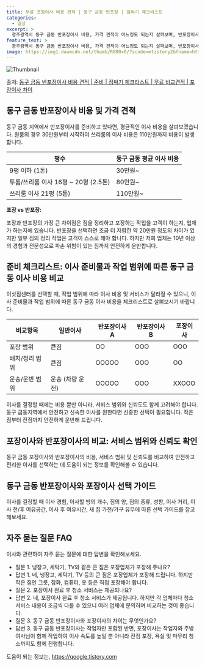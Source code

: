 ```yaml
---
title: 무료 포장이사 비용 견적 | 동구 금동 반포장 | 짐싸기 체크리스트
categories:
  - 일상
excerpt: >
  광주광역시 동구 금동 반포장이사 비용, 가격 견적이 어느정도 되는지 살펴보며, 반포장이사를 준비함에 있어 짐싸기 준비 체크리스트가 무엇인지 보겠습니다. 마지막으로 포장이사와 차이점을 통해 무료 비교견적으로 어떤 것이 더 합리적인 선택인지 공유 드립니다.동구 금동 포장이사 견적 샘플 보기 👈 클릭동구 금동 포장이사 가격 살펴보기 👈 클릭동구 금동 반포장이사 평균 이사 비용평수동구 금동 평균 이사 비용원룸 이사9평 이하 (1톤)30만원~투룸/쓰리룸 이사16평 ~ 20평 (2.5톤)80만원~쓰리룸 이사21평 (5톤) ~110만원~우리집 무료 이사견적 받기 👈 클릭포장 vs 반포장: 두 이사 방식의 가장 큰 차이점이사 과정에서 포장과 반포장의 가장 큰 차이점은 짐을 정리하고 포장하는 작업을 고객이 하는지,..
feature_text: >
  광주광역시 동구 금동 반포장이사 비용, 가격 견적이 어느정도 되는지 살펴보며, 반포장이사를 준비함에 있어 짐싸기 준비 체크리스트가 무엇인지 보겠습니다. 마지막으로 포장이사와 차이점을 통해 무료 비교견적으로 어떤 것이 더 합리적인 선택인지 공유 드립니다.동구 금동 포장이사 견적 샘플 보기 👈 클릭동구 금동 포장이사 가격 살펴보기 👈 클릭동구 금동 반포장이사 평균 이사 비용평수동구 금동 평균 이사 비용원룸 이사9평 이하 (1톤)30만원~투룸/쓰리룸 이사16평 ~ 20평 (2.5톤)80만원~쓰리룸 이사21평 (5톤) ~110만원~우리집 무료 이사견적 받기 👈 클릭포장 vs 반포장: 두 이사 방식의 가장 큰 차이점이사 과정에서 포장과 반포장의 가장 큰 차이점은 짐을 정리하고 포장하는 작업을 고객이 하는지,..
image: https://img1.daumcdn.net/thumb/R800x0/?scode=mtistory2&fname=https%3A%2F%2Fblog.kakaocdn.net%2Fdn%2FVyD5C%2FbtsHaXB3uTC%2F7wmRBQoG4JWKNptPu8Hkn0%2Fimg.webp
---
```


![Thumbnail](https://img1.daumcdn.net/thumb/R800x0/?scode=mtistory2&fname=https%3A%2F%2Fblog.kakaocdn.net%2Fdn%2FVyD5C%2FbtsHaXB3uTC%2F7wmRBQoG4JWKNptPu8Hkn0%2Fimg.webp)

<p>출처: <a href="https://qoogle.tistory.com/9530" rel="dofollow">동구 금동 반포장이사 비용 견적 | 준비 | 짐싸기 체크리스트 | 무료 비교견적 | 포장이사 차이</a> </p>

## 동구 금동 반포장이사 비용 및 가격 견적

동구 금동 지역에서 반포장이사를 준비하고 있다면, 평균적인 이사 비용을 살펴보겠습니다. 원룸의 경우 30만원부터 시작하여 쓰리룸의 이사
비용은 110만원까지 비용이 발생합니다.

**평수** | **동구 금동 평균 이사 비용**  
---|---  
9평 이하 (1톤) | 30만원~  
투룸/쓰리룸 이사 16평 ~ 20평 (2.5톤) | 80만원~  
쓰리룸 이사 21평 (5톤) | 110만원~  
**포장 vs 반포장:**

포장과 반포장의 가장 큰 차이점은 짐을 정리하고 포장하는 작업을 고객이 하는지, 업체가 하는지에 있습니다. 반포장을 선택하면 조금 더 저렴한
약 20만원 정도의 차이가 있지만 일부 짐의 정리 작업은 고객이 스스로 해야 합니다. 하지만 저희 업체는 10년 이상의 경험과 전문성으로
파손 위험이 있는 짐까지 안전하게 운반합니다.

## 준비 체크리스트: 이사 준비물과 작업 범위에 따른 동구 금동 이사 비용 비교

이삿짐센터를 선택할 때, 작업 범위에 따라 이사 비용 및 서비스가 달라질 수 있으니, 이사 준비물과 작업 범위에 따른 동구 금동 이사 비용을
체크리스트로 살펴보시기 바랍니다.

**비교항목** | **일반이사** | **반포장이사 A** | **반포장이사 B** | **포장이사**  
---|---|---|---|---  
포장 범위 | 큰짐 | OO | OOO | OOO  
배치/정리 범위 | 큰짐 | OOOOO | OOO | OO  
운송/운반 범위 | 운송 (차량 운전) | OOOOO | OOO | XXOOO  
  
이사를 결정할 때에는 비용 뿐만 아니라, 서비스 범위와 신뢰도도 함께 고려해야 합니다. 동구 금동지역에서 안전하고 신속한 이사를 원한다면
신중한 선택이 필요합니다. 작은 짐부터 잔짐까지 안전하게 운반해 드립니다.

## 포장이사와 반포장이사의 비교: 서비스 범위와 신뢰도 확인

동구 금동 포장이사와 반포장이사의 비용, 서비스 범위 및 신뢰도를 비교하여 안전하고 편리한 이사를 선택하는 데 도움이 되는 정보를 확인해볼
수 있습니다.

## 동구 금동 반포장이사와 포장이사 선택 가이드

이사를 결정할 때 이사 경험, 이사할 방의 개수, 짐의 양, 짐의 종류, 성향, 이사 거리, 이사 전/후 여유공간, 이사 후 여유시간, 새
집 가전/가구 유무에 따른 선택 가이드를 참고해보세요.

## 자주 묻는 질문 FAQ

이사와 관련하여 자주 묻는 질문에 대한 답변을 확인해보세요.

  * 질문 1. 냉장고, 세탁기, TV와 같은 큰 짐은 포장업체가 포장해 주나요?
  * 답변 1. 네, 냉장고, 세탁기, TV 등의 큰 짐은 포장업체가 포장해 드립니다. 하지만 작은 짐인 그릇, 잡화, 컴퓨터, 옷 등은 직접 포장해야 합니다.
  * 질문 2. 포장이사 완료 후 청소 서비스는 제공되나요?
  * 답변 2. 네, 포장이사 완료 후 청소 서비스가 제공됩니다. 하지만 각 업체마다 청소 서비스 내용이 조금씩 다를 수 있으니 여러 업체에 문의하며 비교하는 것이 좋습니다.
  * 질문 3. 동구 금동 반포장이사와 포장이사의 차이는 무엇인가요?
  * 답변 3. 동구 금동 반포장이사는 작업자만 포함된 반면, 포장이사는 작업자와 주방 여사님이 함께 작업하여 이사 속도를 높일 뿐 아니라 잔짐 포장, 욕실 및 마무리 청소까지도 함께 진행합니다.

 

도움이 되는 정보는, <a href="https://qoogle.tistory.com" rel="dofollow">https://qoogle.tistory.com</a>


